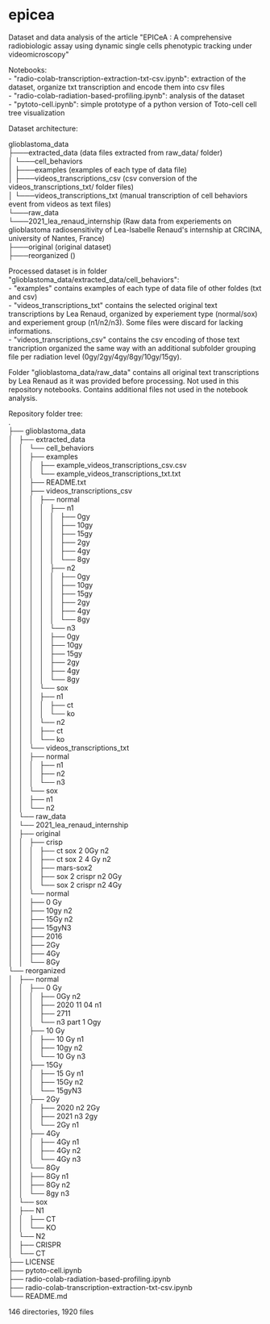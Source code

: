 # epicea  
Dataset and data analysis of the article "EPICeA : A comprehensive radiobiologic assay using dynamic single cells phenotypic tracking under videomicroscopy"  
    
Notebooks:    
    - "radio-colab-transcription-extraction-txt-csv.ipynb": extraction of the dataset, organize txt transcription and encode them into csv files    
    - "radio-colab-radiation-based-profiling.ipynb": analysis of the dataset    
    - "pytoto-cell.ipynb": simple prototype of a python version of Toto-cell cell tree visualization    
    
Dataset architecture:    
    
glioblastoma_data    
├───extracted_data (data files extracted from raw_data/ folder)    
│   └───cell_behaviors    
│       ├───examples (examples of each type of data file)    
│       ├───videos_transcriptions_csv (csv conversion of the videos_transcriptions_txt/ folder files)    
│       └───videos_transcriptions_txt (manual transcription of cell behaviors event from videos as text files)    
└───raw_data    
    └───2021_lea_renaud_internship (Raw data from experiements on glioblastoma radiosensitivity of Lea-Isabelle Renaud's internship at CRCINA, university of Nantes, France)    
        ├───original (original dataset)    
        ├───reorganized ()    
    
Processed dataset is in folder "glioblastoma_data/extracted_data/cell_behaviors":    
    - "examples" contains examples of each type of data file of other foldes (txt and csv)    
    - "videos_transcriptions_txt" contains the selected original text transcriptions by Lea Renaud, organized by experiement type (normal/sox) and experiement group (n1/n2/n3). Some files were discard for lacking informations.    
    - "videos_transcriptions_csv" contains the csv encoding of those text trancription organized the same way with an additional subfolder grouping file per radiation level (0gy/2gy/4gy/8gy/10gy/15gy).    
    
Folder "glioblastoma_data/raw_data" contains all original text transcriptions by Lea Renaud as it was provided before processing. Not used in this repository notebooks. Contains additional files not used in the notebook analysis.    
    
Repository folder tree:    
.    
├── glioblastoma_data    
│   ├── extracted_data    
│   │   └── cell_behaviors    
│   │       ├── examples    
│   │       │   ├── example_videos_transcriptions_csv.csv    
│   │       │   └── example_videos_transcriptions_txt.txt    
│   │       ├── README.txt    
│   │       ├── videos_transcriptions_csv    
│   │       │   ├── normal    
│   │       │   │   ├── n1    
│   │       │   │   │   ├── 0gy    
│   │       │   │   │   ├── 10gy    
│   │       │   │   │   ├── 15gy    
│   │       │   │   │   ├── 2gy    
│   │       │   │   │   ├── 4gy    
│   │       │   │   │   └── 8gy    
│   │       │   │   ├── n2    
│   │       │   │   │   ├── 0gy    
│   │       │   │   │   ├── 10gy    
│   │       │   │   │   ├── 15gy    
│   │       │   │   │   ├── 2gy    
│   │       │   │   │   ├── 4gy    
│   │       │   │   │   └── 8gy    
│   │       │   │   └── n3    
│   │       │   │       ├── 0gy    
│   │       │   │       ├── 10gy    
│   │       │   │       ├── 15gy    
│   │       │   │       ├── 2gy    
│   │       │   │       ├── 4gy    
│   │       │   │       └── 8gy    
│   │       │   └── sox    
│   │       │       ├── n1    
│   │       │       │   ├── ct    
│   │       │       │   └── ko    
│   │       │       └── n2    
│   │       │           ├── ct    
│   │       │           └── ko    
│   │       └── videos_transcriptions_txt    
│   │           ├── normal    
│   │           │   ├── n1    
│   │           │   ├── n2    
│   │           │   └── n3    
│   │           └── sox    
│   │               ├── n1    
│   │               └── n2    
│   └── raw_data    
│       └── 2021_lea_renaud_internship    
│           ├── original    
│           │   ├── crisp    
│           │   │   ├── ct sox 2 0Gy n2    
│           │   │   ├── ct sox 2 4 Gy n2    
│           │   │   ├── mars-sox2    
│           │   │   ├── sox 2 crispr n2 0Gy    
│           │   │   └── sox 2 crispr n2 4Gy    
│           │   └── normal    
│           │       ├── 0 Gy    
│           │       ├── 10gy n2    
│           │       ├── 15Gy n2    
│           │       ├── 15gyN3    
│           │       ├── 2016    
│           │       ├── 2Gy    
│           │       ├── 4Gy    
│           │       └── 8Gy    
└── reorganized    
│               ├── normal    
│               │   ├── 0 Gy    
│               │   │   ├── 0Gy n2    
│               │   │   ├── 2020 11 04 n1    
│               │   │   ├── 2711    
│               │   │   └── n3 part 1 Ogy    
│               │   ├── 10 Gy    
│               │   │   ├── 10 Gy n1    
│               │   │   ├── 10gy n2    
│               │   │   └── 10 Gy n3    
│               │   ├── 15Gy    
│               │   │   ├── 15 Gy n1    
│               │   │   ├── 15Gy n2    
│               │   │   └── 15gyN3    
│               │   ├── 2Gy    
│               │   │   ├── 2020 n2 2Gy    
│               │   │   ├── 2021 n3 2gy    
│               │   │   └── 2Gy n1    
│               │   ├── 4Gy    
│               │   │   ├── 4Gy n1    
│               │   │   ├── 4Gy n2    
│               │   │   └── 4Gy n3    
│               │   └── 8Gy    
│               │       ├── 8Gy n1    
│               │       ├── 8Gy n2    
│               │       └── 8gy n3    
│               └── sox    
│                   ├── N1    
│                   │   ├── CT    
│                   │   └── KO    
│                   └── N2    
│                       ├── CRISPR    
│                       └── CT    
├── LICENSE    
├── pytoto-cell.ipynb    
├── radio-colab-radiation-based-profiling.ipynb    
├── radio-colab-transcription-extraction-txt-csv.ipynb    
└── README.md    
    
146 directories, 1920 files    

